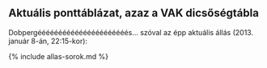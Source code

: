 ## Aktuális ponttáblázat, azaz a VAK dicsőségtábla

Dobpergéééééééééééééééééééééés... szóval az épp aktuális állás (2013. január 8-án, 22:15-kor):

{% include allas-sorok.md %}
